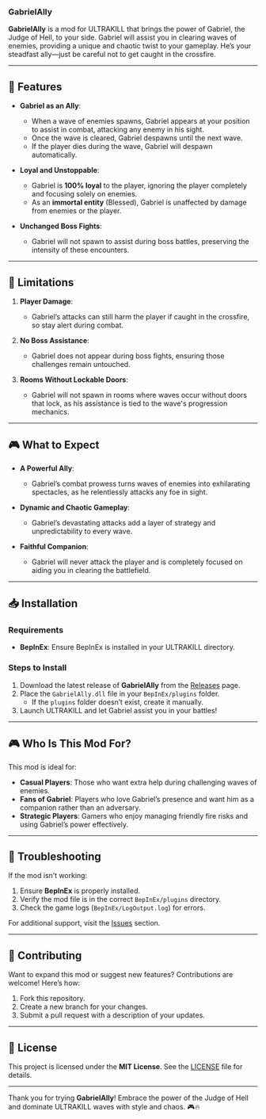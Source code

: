 ### **GabrielAlly**

**GabrielAlly** is a mod for ULTRAKILL that brings the power of Gabriel, the Judge of Hell, to your side. Gabriel will assist you in clearing waves of enemies, providing a unique and chaotic twist to your gameplay. He’s your steadfast ally—just be careful not to get caught in the crossfire.

---

## 🌟 Features

- **Gabriel as an Ally**:
  - When a wave of enemies spawns, Gabriel appears at your position to assist in combat, attacking any enemy in his sight.
  - Once the wave is cleared, Gabriel despawns until the next wave.
  - If the player dies during the wave, Gabriel will despawn automatically.

- **Loyal and Unstoppable**:
  - Gabriel is **100% loyal** to the player, ignoring the player completely and focusing solely on enemies.
  - As an **immortal entity** (Blessed), Gabriel is unaffected by damage from enemies or the player.

- **Unchanged Boss Fights**:
  - Gabriel will not spawn to assist during boss battles, preserving the intensity of these encounters.

---

## 🚧 Limitations

1. **Player Damage**:
   - Gabriel’s attacks can still harm the player if caught in the crossfire, so stay alert during combat.
   
2. **No Boss Assistance**:
   - Gabriel does not appear during boss fights, ensuring those challenges remain untouched.

3. **Rooms Without Lockable Doors**:
   - Gabriel will not spawn in rooms where waves occur without doors that lock, as his assistance is tied to the wave's progression mechanics.

---

## 🎮 What to Expect

- **A Powerful Ally**:
  - Gabriel’s combat prowess turns waves of enemies into exhilarating spectacles, as he relentlessly attacks any foe in sight.

- **Dynamic and Chaotic Gameplay**:
  - Gabriel’s devastating attacks add a layer of strategy and unpredictability to every wave.

- **Faithful Companion**:
  - Gabriel will never attack the player and is completely focused on aiding you in clearing the battlefield.

---

## 📥 Installation

### Requirements
- **BepInEx**: Ensure BepInEx is installed in your ULTRAKILL directory.

### Steps to Install
1. Download the latest release of **GabrielAlly** from the [Releases](https://github.com/MrRaposinha/GabrielAlly/releases) page.
2. Place the `GabrielAlly.dll` file in your `BepInEx/plugins` folder.
   - If the `plugins` folder doesn’t exist, create it manually.
3. Launch ULTRAKILL and let Gabriel assist you in your battles!

---

## 🎮 Who Is This Mod For?

This mod is ideal for:
- **Casual Players**: Those who want extra help during challenging waves of enemies.
- **Fans of Gabriel**: Players who love Gabriel’s presence and want him as a companion rather than an adversary.
- **Strategic Players**: Gamers who enjoy managing friendly fire risks and using Gabriel’s power effectively.

---

## 🔧 Troubleshooting

If the mod isn’t working:
1. Ensure **BepInEx** is properly installed.
2. Verify the mod file is in the correct `BepInEx/plugins` directory.
3. Check the game logs (`BepInEx/LogOutput.log`) for errors.

For additional support, visit the [Issues](https://github.com/MrRaposinha/GabrielAlly/issues) section.

---

## 🤝 Contributing

Want to expand this mod or suggest new features? Contributions are welcome! Here’s how:
1. Fork this repository.
2. Create a new branch for your changes.
3. Submit a pull request with a description of your updates.

---

## 📜 License

This project is licensed under the **MIT License**. See the [LICENSE](LICENSE) file for details.

---

Thank you for trying **GabrielAlly**! Embrace the power of the Judge of Hell and dominate ULTRAKILL waves with style and chaos. 🎮🔥
